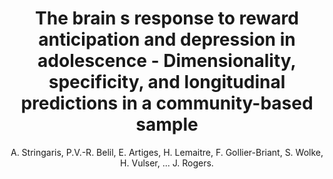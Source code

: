 ---
author: A. Stringaris, P.V.-R. Belil, E. Artiges, H. Lemaitre, F. Gollier-Briant, S. Wolke, H. Vulser, ... J. Rogers.
title: The brain s response to reward anticipation and depression in adolescence - Dimensionality, specificity, and longitudinal predictions in a community-based sample
journal: American Journal of Psychiatry
year: 2015
type: article
doi: 10.1176/appi.ajp.2015.14101298
volume: 172
number: 12
---